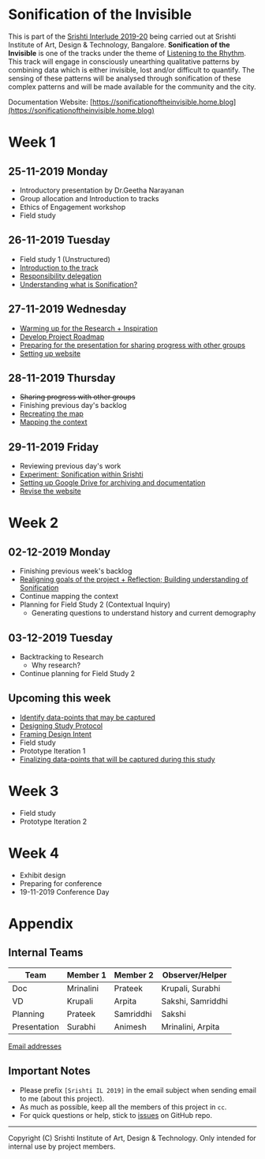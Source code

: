 # Sonification of the Invisible

This is part of the [Srishti Interlude 2019-20](#srishti-interlude-2019-20) being carried out at Srishti Institute of Art, Design & Technology, Bangalore. **Sonification of the Invisible** is one of the tracks under the theme of [Listening to the Rhythm](#objective-of-the-engagement). This track will engage in consciously unearthing qualitative patterns by combining data which is either invisible, lost and/or difficult to quantify. The sensing of these patterns will be analysed through sonification of these complex patterns and will be made available for the community and the city.

Documentation Website: [https://sonificationoftheinvisible.home.blog](https://sonificationoftheinvisible.home.blog)

# Week 1
## 25-11-2019 Monday
- Introductory presentation by Dr.Geetha Narayanan
- Group allocation and Introduction to tracks
- Ethics of Engagement workshop
- Field study

## 26-11-2019 Tuesday
- Field study 1 (Unstructured)
- [Introduction to the track](https://github.com/0xf17/sonification-of-the-invisible/issues/10)
- [Responsibility delegation](https://github.com/0xf17/sonification-of-the-invisible/issues/1)
- [Understanding what is Sonification?](https://github.com/0xf17/sonification-of-the-invisible/issues/2)

## 27-11-2019 Wednesday
- [Warming up for the Research + Inspiration](https://github.com/0xf17/sonification-of-the-invisible/issues/3)
- [Develop Project Roadmap](https://github.com/0xf17/sonification-of-the-invisible/issues/4)
- [Preparing for the presentation for sharing progress with other groups](https://github.com/0xf17/sonification-of-the-invisible/issues/13)
- [Setting up website](https://github.com/0xf17/sonification-of-the-invisible/issues/14)

## 28-11-2019 Thursday
- ~~Sharing progress with other groups~~
- Finishing previous day's backlog
- [Recreating the map](https://github.com/0xf17/sonification-of-the-invisible/issues/17)
- [Mapping the context](https://github.com/0xf17/sonification-of-the-invisible/issues/18)

## 29-11-2019 Friday
- Reviewing previous day's work
- [Experiment: Sonification within Srishti](https://github.com/0xf17/sonification-of-the-invisible/issues/6)
- [Setting up Google Drive for archiving and documentation](https://github.com/0xf17/sonification-of-the-invisible/issues/20)
- [Revise the website](https://github.com/0xf17/sonification-of-the-invisible/issues/21)

# Week 2
## 02-12-2019 Monday
- Finishing previous week's backlog
- [Realigning goals of the project + Reflection; Building understanding of Sonification](https://github.com/0xf17/sonification-of-the-invisible/issues/22)
- Continue mapping the context
- Planning for Field Study 2 (Contextual Inquiry)
  - Generating questions to understand history and current demography
  
## 03-12-2019 Tuesday
- Backtracking to Research
  - Why research?
- Continue planning for Field Study 2

## Upcoming this week
- [Identify data-points that may be captured](https://github.com/0xf17/sonification-of-the-invisible/issues/5)
- [Designing Study Protocol](https://github.com/0xf17/sonification-of-the-invisible/issues/9)
- [Framing Design Intent](https://github.com/0xf17/sonification-of-the-invisible/issues/8)
- Field study
- Prototype Iteration 1
- [Finalizing data-points that will be captured during this study](https://github.com/0xf17/sonification-of-the-invisible/issues/7)


# Week 3
- Field study
- Prototype Iteration 2

# Week 4
- Exhibit design
- Preparing for conference
- 19-11-2019 Conference Day

# Appendix
## Internal Teams

| Team           | Member 1   | Member 2    | Observer/Helper     |
| -------------- | ---------- | ----------- | ------------------- |
| Doc            | Mrinalini  | Prateek     | Krupali, Surabhi    |
| VD             | Krupali    | Arpita      | Sakshi, Samriddhi   |
| Planning       | Prateek    | Samriddhi   | Sakshi              |
| Presentation   | Surabhi    | Animesh     | Mrinalini, Arpita   |

[Email addresses](https://github.com/0xf17/sonification-of-the-invisible/wiki/Project-Members---Contacts)

## Important Notes
- Please prefix `[Srishti IL 2019]` in the email subject when sending email to me (about this project).
- As much as possible, keep all the members of this project in `cc`.
- For quick questions or help, stick to [issues](https://github.com/0xf17/sonification-of-the-invisible/issues) on GitHub repo.

<hr/>

Copyright (C) Srishti Institute of Art, Design & Technology. Only intended for internal use by project members.
